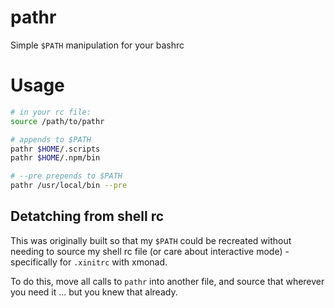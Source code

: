 # pathr
Simple `$PATH` manipulation for your bashrc

# Usage

```bash
# in your rc file:
source /path/to/pathr

# appends to $PATH
pathr $HOME/.scripts
pathr $HOME/.npm/bin

# --pre prepends to $PATH
pathr /usr/local/bin --pre
```

## Detatching from shell rc
This was originally built so that my `$PATH` could be recreated without needing to source my shell rc file (or care about interactive mode) - specifically for `.xinitrc` with xmonad.

To do this, move all calls to `pathr` into another file, and source that wherever you need it ... but you knew that already.
